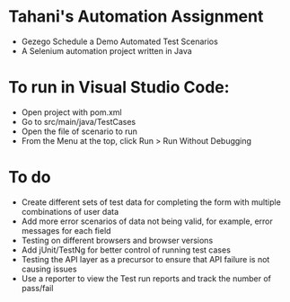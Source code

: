 # Tahani's Automation Assignment 
- Gezego Schedule a Demo Automated Test Scenarios
- A Selenium automation project written in Java 

# To run in Visual Studio Code:
- Open project with pom.xml 
- Go to src/main/java/TestCases 
- Open the file of scenario to run
- From the Menu at the top, click Run > Run Without Debugging

# To do
- Create different sets of test data for completing the form with multiple combinations of user data
- Add more error scenarios of data not being valid, for example, error messages for each field 
- Testing on different browsers and browser versions 
- Add jUnit/TestNg for better control of running test cases 
- Testing the API layer as a precursor to ensure that API failure is not causing issues 
- Use a reporter to view the Test run reports and track the number of pass/fail


